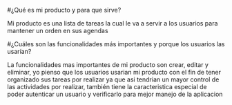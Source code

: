 #¿Qué es mi producto y para que sirve?

Mi producto es una lista de tareas la cual le va a servir a los usuarios para mantener un orden en sus agendas

#¿Cuáles son las funcionalidades más importantes y porque los usuarios las usarían?

La funcionalidades mas importantes de mi producto son crear, editar y eliminar, yo pienso que los usuarios usarian mi producto con el fin de tener organizado sus tareas por realizar ya que asi tendrian un mayor control de las actividades por realizar, también tiene la caracteristica especial de poder autenticar un usuario y verificarlo para mejor manejo de la aplicacion
